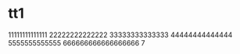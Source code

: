 # tt1
11111111111111
22222222222222
33333333333333
44444444444444
5555555555555
666666666666666666
7
